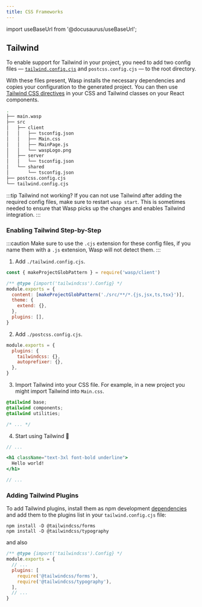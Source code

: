 ```yaml
---
title: CSS Frameworks
---
```


import useBaseUrl from '@docusaurus/useBaseUrl';

## Tailwind

To enable support for Tailwind in your project, you need to add two config files — [`tailwind.config.cjs`](https://tailwindcss.com/docs/configuration#configuration-options) and `postcss.config.cjs` — to the root directory.

With these files present, Wasp installs the necessary dependencies and copies your configuration to the generated project. You can then use [Tailwind CSS directives](https://tailwindcss.com/docs/functions-and-directives#directives) in your CSS and Tailwind classes on your React components.

```bash title="tree ." {13-14}
.
├── main.wasp
├── src
│   ├── client
│   │   ├── tsconfig.json
│   │   ├── Main.css
│   │   ├── MainPage.js
│   │   └── waspLogo.png
│   ├── server
│   │   └── tsconfig.json
│   └── shared
│       └── tsconfig.json
├── postcss.config.cjs
└── tailwind.config.cjs
```

:::tip Tailwind not working?
If you can not use Tailwind after adding the required config files, make sure to restart `wasp start`. This is sometimes needed to ensure that Wasp picks up the changes and enables Tailwind integration.
:::

### Enabling Tailwind Step-by-Step

:::caution
Make sure to use the `.cjs` extension for these config files, if you name them with a `.js` extension, Wasp will not detect them.
:::

1. Add `./tailwind.config.cjs`.

  ```js title="./tailwind.config.cjs"
  const { makeProjectGlobPattern } = require('wasp/client')

  /** @type {import('tailwindcss').Config} */
  module.exports = {
    content: [makeProjectGlobPattern('./src/**/*.{js,jsx,ts,tsx}')],
    theme: {
      extend: {},
    },
    plugins: [],
  }
  ```

2. Add `./postcss.config.cjs`.

  ```js title="./postcss.config.cjs"
  module.exports = {
    plugins: {
      tailwindcss: {},
      autoprefixer: {},
    },
  }
  ```

3. Import Tailwind into your CSS file. For example, in a new project you might import Tailwind into `Main.css`.

  ```css title="./src/client/Main.css" {1-3}
  @tailwind base;
  @tailwind components;
  @tailwind utilities;

  /* ... */
  ```

4. Start using Tailwind 🥳
  
  ```jsx title="./src/client/MainPage.jsx"
  // ...

  <h1 className="text-3xl font-bold underline">
    Hello world!
  </h1>

  // ...
  ```

### Adding Tailwind Plugins

To add Tailwind plugins, install them as npm development [dependencies](../project/dependencies) and add them to the plugins list in your `tailwind.config.cjs` file:

```shell
npm install -D @tailwindcss/forms
npm install -D @tailwindcss/typography
```

and also

```js title="./tailwind.config.cjs" {5-6}
/** @type {import('tailwindcss').Config} */
module.exports = {
  // ...
  plugins: [
    require('@tailwindcss/forms'),
    require('@tailwindcss/typography'),
  ],
  // ...
}
```
